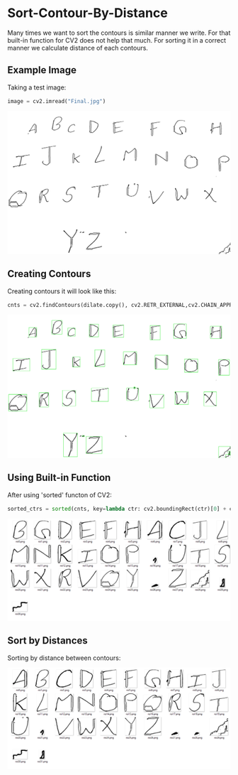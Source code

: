 # Sort-Contour-By-Distance

Many times we want to sort the contours is similar manner we write. For that built-in function for CV2 does not help that much.
For sorting it in a correct manner we calculate distance of each contours.

## Example Image
Taking a test image:
```python
image = cv2.imread("Final.jpg")
```
![alt text](https://github.com/Harsh120/Sort-Contour-By-Distance/blob/master/Final.jpg)

## Creating Contours
Creating contours it will look like this:
```python
cnts = cv2.findContours(dilate.copy(), cv2.RETR_EXTERNAL,cv2.CHAIN_APPROX_SIMPLE)
```

![alt text](https://github.com/Harsh120/Sort-Contour-By-Distance/blob/master/box.jpg)

## Using Built-in Function
After using 'sorted' functon of CV2:
```python
sorted_ctrs = sorted(cnts, key=lambda ctr: cv2.boundingRect(ctr)[0] + cv2.boundingRect(ctr)[1] * image.shape[1])
```

![alt text](https://github.com/Harsh120/Sort-Contour-By-Distance/blob/master/Screenshots/Sort-by-bultin-func.PNG)

## Sort by Distances
Sorting by distance between contours:

![alt text](https://github.com/Harsh120/Sort-Contour-By-Distance/blob/master/Screenshots/Sort-by-distance.PNG)
